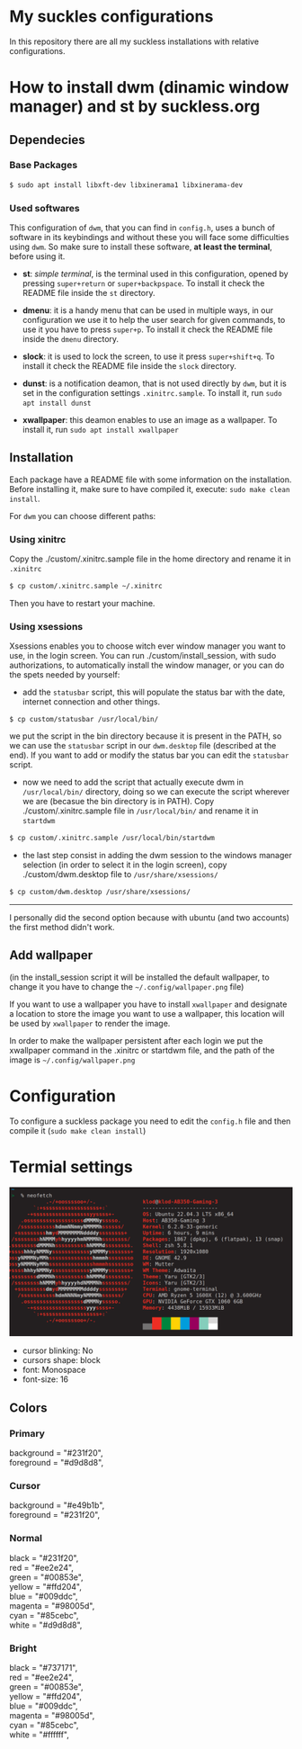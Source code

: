 # My suckles configurations
In this repository there are all my suckless installations with relative configurations.

# How to install dwm (dinamic window manager) and st by suckless.org
## Dependecies

### Base Packages

```bash
$ sudo apt install libxft-dev libxinerama1 libxinerama-dev
```

### Used softwares
This configuration of `dwm`, that you can find in `config.h`, uses a bunch of
software in its keybindings and without these you will face some difficulties
using `dwm`. So make sure to install these software, **at least the terminal**,
before using it.

- **st**: _simple terminal_, is the terminal used in this configuration, opened
  by pressing `super+return` or `super+backpspace`. To
  install it check the README file inside the `st` directory.
- **dmenu**: it is a handy menu that can be used in multiple ways, in our
  configuration we use it to help the user search for given commands, to use it
  you have to press `super+p`. To
  install it check the README file inside the `dmenu` directory.

- **slock**: it is used to lock the screen, to use it press `super+shift+q`. To
  install it check the README file inside the `slock` directory.
- **dunst**: is a notification deamon, that is not used directly by `dwm`, but it is
set in the configuration settings `.xinitrc.sample`. To install it, run `sudo
apt install dunst`
- **xwallpaper**: this deamon enables to use an image as a wallpaper. To install
  it, run `sudo apt install xwallpaper`


## Installation
Each package have a README file with some information on the installation.
Before installing it, make sure to have compiled it, execute:
`sudo make clean install`.

For `dwm` you can choose different paths:

### Using xinitrc
Copy the ./custom/.xinitrc.sample file in the home directory and rename it in `.xinitrc`
```bash
$ cp custom/.xinitrc.sample ~/.xinitrc
```
Then you have to restart your machine.

### Using xsessions
Xsessions enables you to choose witch ever window manager you want to use, in the login screen.
You can run ./custom/install_session, with sudo authorizations, to automatically install the window manager, or you can do the spets needed by yourself:
- add the `statusbar` script, this will populate the status bar with the date, internet connection and other things.
```
$ cp custom/statusbar /usr/local/bin/
```
we put the script in the bin directory because it is present in the PATH, so we can use the `statusbar` script in our `dwm.desktop` file (described at the end).
If you want to add or modify the status bar you can edit the `statusbar` script.

- now we need to add the script that actually execute dwm in `/usr/local/bin/` directory, doing so we can execute the script wherever we are (becasue the bin directory is in PATH). Copy ./custom/.xinitrc.sample file in `/usr/local/bin/` and rename it in `startdwm`
```bash
$ cp custom/.xinitrc.sample /usr/local/bin/startdwm
```

- the last step consist in adding the dwm session to the windows manager selection (in order to select it in the login screen), copy ./custom/dwm.desktop file to `/usr/share/xsessions/`
```bash
$ cp custom/dwm.desktop /usr/share/xsessions/
```

---
I personally did the second option because with ubuntu (and two accounts) the first method didn't work.

## Add wallpaper
(in the install_session script it will be installed the default wallpaper, to change it you have to change the `~/.config/wallpaper.png` file)

If you want to use a wallpaper you have to install `xwallpaper` and designate a location to store the image you want to use a wallpaper, this location will be used by `xwallpaper` to render the image.

In order to make the wallpaper persistent after each login we put the xwallpaper command in the .xinitrc or startdwm file, and the path of the image is `~/.config/wallpaper.png`


# Configuration
To configure a suckless package you need to edit the `config.h` file and then compile it (`sudo make clean install`)


# Termial settings
![terminal image](terminal.png)
- cursor blinking: No
- cursors shape: block
- font: Monospace
- font-size: 16

## Colors
### Primary
  background = "#231f20", \
  foreground = "#d9d8d8",

### Cursor
  background = "#e49b1b", \
  foreground = "#231f20",

### Normal
  black = "#231f20", \
  red = "#ee2e24", \
  green = "#00853e", \
  yellow = "#ffd204", \
  blue = "#009ddc", \
  magenta = "#98005d", \
  cyan = "#85cebc", \
  white = "#d9d8d8",

### Bright
  black = "#737171", \
  red = "#ee2e24", \
  green = "#00853e", \
  yellow = "#ffd204", \
  blue = "#009ddc", \
  magenta = "#98005d", \
  cyan = "#85cebc", \
  white = "#ffffff",
